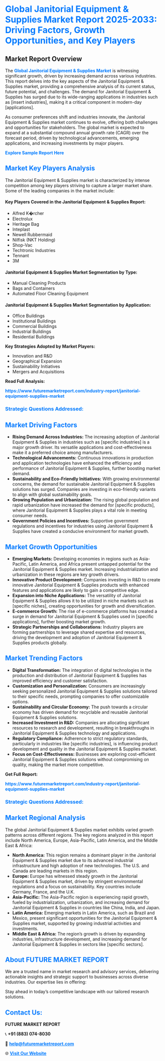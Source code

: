 <h1 style="color: #007BFF;">Global Janitorial Equipment & Supplies Market Report 2025-2033: Driving Factors, Growth Opportunities, and Key Players</h1>

<section id="overview">
<h2>Market Report Overview</h2>
<p>The <a href="https://www.futuremarketreport.com/industry-report/janitorial-equipment-supplies-market" style="color: #007BFF; text-decoration: none;"><strong>Global Janitorial Equipment & Supplies Market</strong></a> is witnessing significant growth, driven by increasing demand across various industries. This report delves into the key aspects of the Janitorial Equipment & Supplies market, providing a comprehensive analysis of its current status, future potential, and challenges. The demand for Janitorial Equipment & Supplies has surged due to its wide-ranging applications in industries such as [insert industries], making it a critical component in modern-day [applications].</p>
<p>As consumer preferences shift and industries innovate, the Janitorial Equipment & Supplies market continues to evolve, offering both challenges and opportunities for stakeholders. The global market is expected to expand at a substantial compound annual growth rate (CAGR) over the forecast period, driven by technological advancements, emerging applications, and increasing investments by major players.</p>
</section>

<section id="overview">
<p><a href="https://www.futuremarketreport.com/request-sample/reportId=108303" style="color: #007BFF; text-decoration: none;"><strong>Explore Sample Report Here</strong></a></p>
</section>

<section id="key-players">
<h2 style="color: #007BFF;">Market Key Players Analysis</h2>
<p>The Janitorial Equipment & Supplies market is characterized by intense competition among key players striving to capture a larger market share. Some of the leading companies in the market include:</p>
<h4>Key Players Covered in the Janitorial Equipment & Supplies Report:</h4>
<ul><li>Alfred K�rcher</li><li>Electrolux</li><li>Heritage Bag</li><li>Inteplast</li><li>Newell Rubbermaid</li><li>Nilfisk (NKT Holding)</li><li>Shop-Vac</li><li>Techtronic Industries</li><li>Tennant</li><li>3M</li></ul>
<h4>Janitorial Equipment & Supplies Market Segmentation by Type:</h4>
<ul><li>Manual Cleaning Products</li><li>Bags and Containers</li><li>Automated Floor Cleaning Equipment</li></ul>

<h4>Janitorial Equipment & Supplies Market Segmentation by Application:</h4>
<ul><li>Office Buildings</li><li>Institutional Buildings</li><li>Commercial Buildings</li><li>Industrial Buildings</li><li>Residential Buildings</li></ul>
<p><strong>Key Strategies Adopted by Market Players:</strong></p>
<ul>
<li>Innovation and R&D</li>
<li>Geographical Expansion</li>
<li>Sustainability Initiatives</li>
<li>Mergers and Acquisitions</li>
</ul>
</section>

<section>
<p><strong>Read Full Analysis: </strong></p><a href="https://www.futuremarketreport.com/industry-report/janitorial-equipment-supplies-market" style="color: #007BFF; text-decoration: none;"><strong>https://www.futuremarketreport.com/industry-report/janitorial-equipment-supplies-market</strong></a>
<h3 style="color: #007BFF;">Strategic Questions Addressed:</h3>
</section>

<section id="driving-factors">
<h2 style="color: #007BFF;">Market Driving Factors</h2>
<ul>
<li><strong>Rising Demand Across Industries:</strong> The increasing adoption of Janitorial Equipment & Supplies in industries such as [specific industries] is a major growth driver. Its versatile applications and cost-effectiveness make it a preferred choice among manufacturers.</li>
<li><strong>Technological Advancements:</strong> Continuous innovations in production and application technologies have enhanced the efficiency and performance of Janitorial Equipment & Supplies, further boosting market demand.</li>
<li><strong>Sustainability and Eco-Friendly Initiatives:</strong> With growing environmental concerns, the demand for sustainable Janitorial Equipment & Supplies solutions has surged. Companies are investing in eco-friendly variants to align with global sustainability goals.</li>
<li><strong>Growing Population and Urbanization:</strong> The rising global population and rapid urbanization have increased the demand for [specific products], where Janitorial Equipment & Supplies plays a vital role in meeting consumer needs.</li>
<li><strong>Government Policies and Incentives:</strong> Supportive government regulations and incentives for industries using Janitorial Equipment & Supplies have created a conducive environment for market growth.</li>
</ul>
</section>

<section id="growth-opportunities">
<h2 style="color: #007BFF;">Market Growth Opportunities</h2>
<ul>
<li><strong>Emerging Markets:</strong> Developing economies in regions such as Asia-Pacific, Latin America, and Africa present untapped potential for the Janitorial Equipment & Supplies market. Increasing industrialization and urbanization in these regions are key growth drivers.</li>
<li><strong>Innovative Product Development:</strong> Companies investing in R&D to create innovative Janitorial Equipment & Supplies products with enhanced features and applications are likely to gain a competitive edge.</li>
<li><strong>Expansion into Niche Applications:</strong> The versatility of Janitorial Equipment & Supplies allows it to be utilized in niche markets such as [specific niches], creating opportunities for growth and diversification.</li>
<li><strong>E-commerce Growth:</strong> The rise of e-commerce platforms has created a surge in demand for Janitorial Equipment & Supplies used in [specific applications], further boosting market growth.</li>
<li><strong>Strategic Partnerships and Collaborations:</strong> Industry players are forming partnerships to leverage shared expertise and resources, driving the development and adoption of Janitorial Equipment & Supplies products globally.</li>
</ul>
</section>

<section id="trending-factors">
<h2 style="color: #007BFF;">Market Trending Factors</h2>
<ul>
<li><strong>Digital Transformation:</strong> The integration of digital technologies in the production and distribution of Janitorial Equipment & Supplies has improved efficiency and customer satisfaction.</li>
<li><strong>Customization and Personalization:</strong> Consumers are increasingly seeking personalized Janitorial Equipment & Supplies solutions tailored to their specific needs, prompting companies to offer customizable options.</li>
<li><strong>Sustainability and Circular Economy:</strong> The push towards a circular economy has driven demand for recyclable and reusable Janitorial Equipment & Supplies solutions.</li>
<li><strong>Increased Investment in R&D:</strong> Companies are allocating significant resources to research and development, resulting in breakthroughs in Janitorial Equipment & Supplies technology and applications.</li>
<li><strong>Regulatory Compliance:</strong> Adherence to strict regulatory standards, particularly in industries like [specific industries], is influencing product development and quality in the Janitorial Equipment & Supplies market.</li>
<li><strong>Focus on Cost-Effectiveness:</strong> Businesses are exploring cost-efficient Janitorial Equipment & Supplies solutions without compromising on quality, making the market more competitive.</li>
</ul>
</section>

<section>
<p><strong>Get Full Report: </strong></p><a href="https://www.futuremarketreport.com/industry-report/janitorial-equipment-supplies-market" style="color: #007BFF; text-decoration: none;"><strong>https://www.futuremarketreport.com/industry-report/janitorial-equipment-supplies-market</strong></a>
<h3 style="color: #007BFF;">Strategic Questions Addressed:</h3>
</section>


<section id="regional-analysis">
<h2 style="color: #007BFF;">Market Regional Analysis</h2>
<p>The global Janitorial Equipment & Supplies market exhibits varied growth patterns across different regions. The key regions analyzed in this report include North America, Europe, Asia-Pacific, Latin America, and the Middle East & Africa:</p>
<ul>
<li><strong>North America:</strong> This region remains a dominant player in the Janitorial Equipment & Supplies market due to its advanced industrial infrastructure and high adoption of new technologies. The U.S. and Canada are leading markets in this region.</li>
<li><strong>Europe:</strong> Europe has witnessed steady growth in the Janitorial Equipment & Supplies market, driven by stringent environmental regulations and a focus on sustainability. Key countries include Germany, France, and the U.K.</li>
<li><strong>Asia-Pacific:</strong> The Asia-Pacific region is experiencing rapid growth, fueled by industrialization, urbanization, and increasing demand for Janitorial Equipment & Supplies in countries like China, India, and Japan.</li>
<li><strong>Latin America:</strong> Emerging markets in Latin America, such as Brazil and Mexico, present significant opportunities for the Janitorial Equipment & Supplies market, supported by growing industrial activities and investments.</li>
<li><strong>Middle East & Africa:</strong> The region’s growth is driven by expanding industries, infrastructure development, and increasing demand for Janitorial Equipment & Supplies in sectors like [specific sectors].</li>
</ul>
</section>

<footer>
<h2 style="color: #007BFF;">About FUTURE MARKET REPORT</h2>
<p>We are a trusted name in market research and advisory services, delivering actionable insights and strategic support to businesses across diverse industries. Our expertise lies in offering:</p>

<p>Stay ahead in today’s competitive landscape with our tailored research solutions.</p>

<h2 style="color: #007BFF;">Contact Us:</h2>
<p><strong>FUTURE MARKET REPORT</strong></p>
<p>📞 <strong>+91 (883) 074-8030</strong></p>
<p>📧 <strong><a href="mailto:help@futuremarketreport.com" style="color: #007BFF;">help@futuremarketreport.com</a></strong></p>
<p>🌐 <strong><a href="https://www.futuremarketreport.com/" style="color: #007BFF;">Visit Our Website</a></strong></p>
</footer>